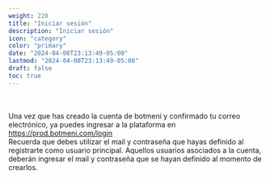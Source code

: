 ```yaml
---
weight: 220
title: "Iniciar sesión"
description: "Iniciar sesión"
icon: "category"
color: "primary"
date: "2024-04-08T23:13:49-05:00"
lastmod: "2024-04-08T23:13:49-05:00"
draft: false
toc: true
---
```

<br></br>
Una vez que has creado la cuenta de botmeni y confirmado tu correo electrónico, ya puedes ingresar a la plataforma en <https://prod.botmeni.com/login> <br>
Recuerda que debes utilizar el mail y contraseña que hayas definido al registrarte como usuario principal.
Aquellos usuarios asociados a la cuenta, deberán ingresar el mail y contraseña que se hayan definido al momento de crearlos.